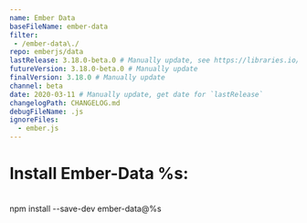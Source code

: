 ```yaml
---
name: Ember Data
baseFileName: ember-data
filter:
 - /ember-data\./
repo: emberjs/data
lastRelease: 3.18.0-beta.0 # Manually update, see https://libraries.io/npm/ember-data throughout
futureVersion: 3.18.0-beta.0 # Manually update
finalVersion: 3.18.0 # Manually update
channel: beta
date: 2020-03-11 # Manually update, get date for `lastRelease` 
changelogPath: CHANGELOG.md
debugFileName: .js
ignoreFiles:
  - ember.js
---
```

# Install Ember-Data %s:
<br>
npm install --save-dev ember-data@%s
